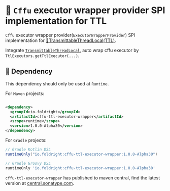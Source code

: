 # 🦝 `Cffu` executor wrapper provider SPI implementation for TTL

`Cffu` executor wrapper provider(`ExecutorWrapperProvider`) SPI implementation for
[📌TransmittableThreadLocal(TTL)](https://github.com/alibaba/transmittable-thread-local).

Integrate [`TransmittableThreadLocal`](https://github.com/alibaba/transmittable-thread-local),
auto wrap cffu executor by `TtlExecutors.getTtlExecutor(...)`.

## 🍪 Dependency

This dependency should only be used at `Runtime`.

For `Maven` projects:

```xml

<dependency>
  <groupId>io.foldright</groupId>
  <artifactId>cffu-ttl-executor-wrapper</artifactId>
  <scope>runtime</scope>
  <version>1.0.0-Alpha30</version>
</dependency>
```

For `Gradle` projects:

```groovy
// Gradle Kotlin DSL
runtimeOnly("io.foldright:cffu-ttl-executor-wrapper:1.0.0-Alpha30")
```

```groovy
// Gradle Groovy DSL
runtimeOnly 'io.foldright:cffu-ttl-executor-wrapper:1.0.0-Alpha30'
```

`cffu-ttl-executor-wrapper` has published to maven central, find the latest version at
[central.sonatype.com](https://central.sonatype.com/artifact/io.foldright/cffu-ttl-executor-wrapper/0.9.4/versions).
